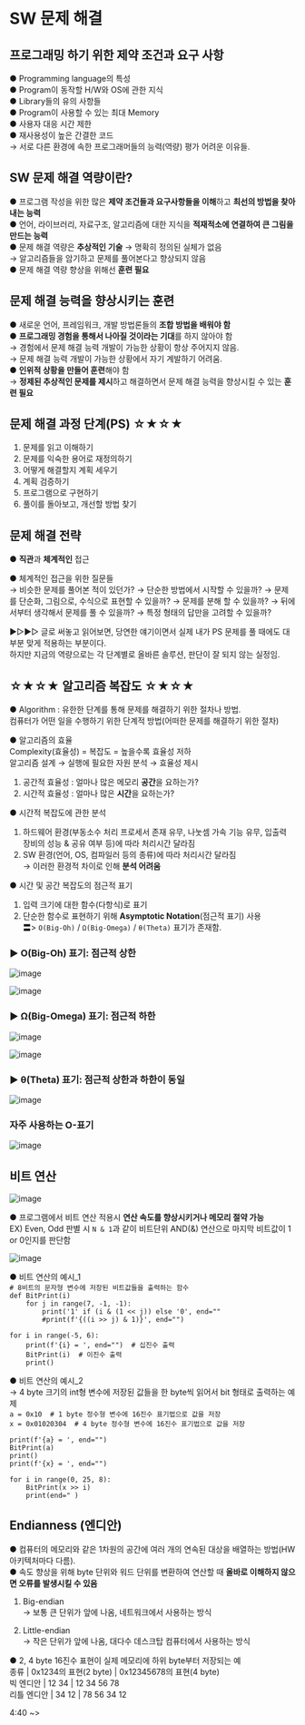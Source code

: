 # SW 문제 해결

## 프로그래밍 하기 위한 제약 조건과 요구 사항
● Programming language의 특성  
● Program이 동작할 H/W와 OS에 관한 지식  
● Library들의 유의 사항들  
● Program이 사용할 수 있는 최대 Memory  
● 사용자 대응 시간 제한  
● 재사용성이 높은 간결한 코드  
→ 서로 다른 환경에 속한 프로그래머들의 능력(역량) 평가 어려운 이유들.  

## SW 문제 해결 역량이란?
● 프로그램 작성을 위한 많은 **제약 조건들과 요구사항들을 이해**하고 **최선의 방법을 찾아내는 능력**   
● 언어, 라이브러리, 자료구조, 알고리즘에 대한 지식을 **적재적소에 연결하여 큰 그림을 만드는 능력**  
● 문제 해결 역량은 **추상적인 기술**
  → 명확히 정의된 실체가 없음  
  → 알고리즘들을 암기하고 문제를 풀어본다고 향상되지 않음  
● 문제 해결 역량 향상을 위해선 **훈련 필요**  

## 문제 해결 능력을 향상시키는 훈련
● 새로운 언어, 프레임워크, 개발 방법론들의 **조합 방법을 배워야 함**  
● **프로그래밍 경험을 통해서 나아질 것이라는 기대**를 하지 않아야 함  
  → 경험에서 문제 해결 능력 개발이 가능한 상황이 항상 주어지지 않음.  
  → 문제 해결 능력 개발이 가능한 상황에서 자기 계발하기 어려움.  
●  **인위적 상황을 만들어 훈련**해야 함  
  → **정제된 추상적인 문제를 제시**하고 해결하면서 문제 해결 능력을 향상시킬 수 있는 **훈련 필요**  
  
## 문제 해결 과정 단계(PS) ☆★☆★
1. 문제를 읽고 이해하기  
2. 문제를 익숙한 용어로 재정의하기  
3. 어떻게 해결할지 계획 세우기  
4. 계획 검증하기  
5. 프로그램으로 구현하기  
6. 풀이를 돌아보고, 개선할 방법 찾기 

## 문제 해결 전략 
● **직관**과 **체계적인** 접근  

● 체계적인 접근을 위한 질문들  
→ 비슷한 문제를 풀어본 적이 있던가?
→ 단순한 방법에서 시작할 수 있을까?
→ 문제를 단순화, 그림으로, 수식으로 표현할 수 있을까? 
→ 문제를 분해 할 수 있을까?
→ 뒤에서부터 생각해서 문제를 풀 수 있을까?
→ 특정 형태의 답만을 고려할 수 있을까?

▶▷▶▷ 글로 써놓고 읽어보면, 당연한 얘기이면서 실제 내가 PS 문제를 풀 때에도 대부분 맞게 적용하는 부분이다.  
하지만 지금의 역량으로는 각 단계별로 올바른 솔루션, 판단이 잘 되지 않는 실정임.  

## ☆★☆★ 알고리즘 복잡도 ☆★☆★
● Algorithm : 유한한 단계를 통해 문제를 해결하기 위한 절차나 방법.  
컴퓨터가 어떤 일을 수행하기 위한 단계적 방법(어떠한 문제를 해결하기 위한 절차)  

● 알고리즘의 효율  
Complexity(효율성) = 복잡도 = 높을수록 효율성 저하  
알고리즘 설계 → 실행에 필요한 자원 분석 → 효율성 제시  

1. 공간적 효율성 : 얼마나 많은 메모리 **공간**을 요하는가?  
2. 시간적 효율성 : 얼마나 많은 **시간**을 요하는가? 

● 시간적 복잡도에 관한 분석  
1. 하드웨어 환경(부동소수 처리 프로세서 존재 유무, 나눗셈 가속 기능 유무, 입출력 장비의 성능 & 공유 여부 등)에 따라 처리시간 달라짐  
2. SW 환경(언어, OS, 컴파일러 등의 종류)에 따라 처리시간 달라짐  
→ 이러한 환경적 차이로 인해 **분석 어려움**  

● 시간 및 공간 복잡도의 점근적 표기  
1. 입력 크기에 대한 함수(다항식)로 표기  
2. 단순한 함수로 표현하기 위해 **Asymptotic Notation**(점근적 표기) 사용  
〓> `O(Big-Oh)` / `Ω(Big-Omega)` / `θ(Theta)` 표기가 존재함.  

### ▶ O(Big-Oh) 표기: 점근적 상한
![image](https://user-images.githubusercontent.com/33312417/232460805-2d0958fb-adb6-4679-8628-bdd199570c9a.png)

![image](https://user-images.githubusercontent.com/33312417/232460970-522ca826-7355-4820-a33e-0ce38f3f188f.png)


### ▶ Ω(Big-Omega) 표기: 점근적 하한
![image](https://user-images.githubusercontent.com/33312417/232461226-d8b3dafc-af41-4ff3-9352-d3fb7ec25948.png)

![image](https://user-images.githubusercontent.com/33312417/232461483-815ca9b9-cfc2-4425-b0c0-81a5cf509630.png)


### ▶ θ(Theta) 표기: 점근적 상한과 하한이 동일
![image](https://user-images.githubusercontent.com/33312417/232461788-484aa06f-3808-4f4f-8d82-95cf834c508c.png)


### 자주 사용하는 O-표기
![image](https://user-images.githubusercontent.com/33312417/232461981-daef0eed-7db5-4501-a77c-9d5a9cbd50de.png)



## 비트 연산
![image](https://user-images.githubusercontent.com/33312417/232463655-1d5d5916-bae8-4d2e-a383-c9baf4751967.png)


● 프로그램에서 비트 연산 적용시 **연산 속도를 향상시키거나 메모리 절약 가능**  
EX) Even, Odd 판별 시 `N & 1`과 같이 비트단위 AND(&) 연산으로 마지막 비트값이 1 or 0인지를 판단함  

![image](https://user-images.githubusercontent.com/33312417/232464320-d1fd62b0-4fbd-4654-979a-30c39ebc34d6.png)


● 비트 연산의 예시_1  
`# 8비트의 문자형 변수에 저장된 비트값들을 출력하는 함수`    
`def BitPrint(i)`  
`    for j in range(7, -1, -1):`  
`        print('1' if (i & (1 << j)) else '0', end=""`  
`        #print(f'{((i >> j) & 1)}', end="")`  
  
`for i in range(-5, 6):`  
`    print(f'{i} = ', end="")  # 십진수 출력`  
`    BitPrint(i)  # 이진수 출력`  
`    print()`  
  
● 비트 연산의 예시_2  
→ 4 byte 크기의 int형 변수에 저장된 값들을 한 byte씩 읽어서 bit 형태로 출력하는 예제  
`a = 0x10  # 1 byte 정수형 변수에 16진수 표기법으로 값을 저장`  
`x = 0x01020304  # 4 byte 정수형 변수에 16진수 표기법으로 값을 저장`  
  
`print(f'{a} = ', end="")`  
`BitPrint(a)`  
`print()`  
`print(f'{x} = ', end="")`  
  
`for i in range(0, 25, 8):`  
`    BitPrint(x >> i)`  
`    print(end=" )`  
  
## Endianness (엔디안)  
● 컴퓨터의 메모리와 같은 1차원의 공간에 여러 개의 연속된 대상을 배열하는 방법(HW 아키텍처마다 다름).  
● 속도 향상을 위해 byte 단위와 워드 단위를 변환하여 연산할 때 **올바로 이해하지 않으면 오류를 발생시킬 수 있음**  

1. Big-endian  
  → 보통 큰 단위가 앞에 나옴, 네트워크에서 사용하는 방식  
 
2. Little-endian  
  → 작은 단위가 앞에 나옴, 대다수 데스크탑 컴퓨터에서 사용하는 방식  

● 2, 4 byte 16진수 표현이 실제 메모리에 하위 byte부터 저장되는 예  
종류        | 0x1234의 표현(2 byte)    | 0x12345678의 표현(4 byte)  
빅 엔디안   | 12 34                    | 12 34 56 78   
리틀 엔디안 | 34 12                    | 78 56 34 12  

4:40 ~> 


